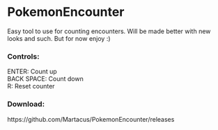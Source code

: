 <h1>PokemonEncounter</h1>

Easy tool to use for counting encounters. Will be made better with new looks and such. But for now enjoy :)

<h3>Controls:</h3>

ENTER: Count up<br />
BACK SPACE: Count down<br />
R: Reset counter<br />

<h3>Download:</h3>
https://github.com/Martacus/PokemonEncounter/releases
